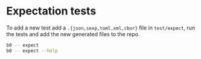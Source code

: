 # Expectation tests 

To add a new test add a `.{json,sexp,toml,xml,cbor}` file in `test/expect`,
run the tests and add the new generated files to the repo. 

```sh
b0 -- expect 
b0 -- expect --help
```

